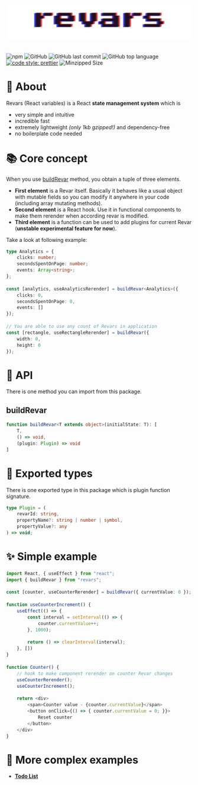 # <p align="center">![Revars logo](/revars.svg "Logo")</p>
![npm](https://img.shields.io/npm/v/revars)
![GitHub](https://img.shields.io/github/license/alevnyacow/revars)
![GitHub last commit](https://img.shields.io/github/last-commit/alevnyacow/revars)
![GitHub top language](https://img.shields.io/github/languages/top/alevnyacow/revars)
[![code style: prettier](https://img.shields.io/badge/code_style-prettier-ff69b4.svg?style=flat-square)](https://github.com/prettier/prettier)
![Minzipped Size](https://badgen.net/bundlephobia/minzip/revars)

# 💫 About

Revars (React variables) is a React **state management system** which is

-  very simple and intuitive
-  incredible fast
-  extremely lightweight *(only 1kb gzipped!)* and dependency-free
-  no boilerplate code needed

# 📚 Core concept

When you use [buildRevar](#build-revar) method, you obtain a tuple of three elements.

- **First element** is a Revar itself. Basically it behaves like a usual object with mutable fields so you can modify it anywhere in your code (including array mutating methods).
- **Second element** is a React hook. Use it in functional components to make them rerender when according revar is modified.
- **Third element** is a function can be used to add plugins for current Revar (**unstable experimental feature for now**).

Take a look at following example:

```ts
type Analytics = {
    clicks: number;
    secondsSpentOnPage: number;
    events: Array<string>;
};

const [analytics, useAnalyticsRerender] = buildRevar<Analytics>({ 
    clicks: 0, 
    secondsSpentOnPage: 0,
    events: []
});

// You are able to use any count of Revars in application
const [rectangle, useRectangleRerender] = buildRevar({ 
    width: 0, 
    height: 0 
});
```

# 📔 API

There is one method you can import from this package.

## <a id='build-revar'></a>**buildRevar**

```ts
function buildRevar<T extends object>(initialState: T): [
    T,
    () => void,
    (plugin: Plugin) => void
]
```

# 🧩 Exported types

There is one exported type in this package which is plugin function signature.

```ts
type Plugin = (
    revarId: string,
    propertyName?: string | number | symbol,
    propertyValue?: any
) => void;
```

# ✨ Simple example

```ts
import React, { useEffect } from "react";
import { buildRevar } from "revars";

const [counter, useCounterRerender] = buildRevar({ currentValue: 0 });

function useCounterIncrement() {
    useEffect(() => {
        const interval = setInterval(() => {
            counter.currentValue++;
        }, 1000);

        return () => clearInterval(interval); 
    }, [])
}

function Counter() {
    // hook to make component rerender on counter Revar changes
    useCounterRerender();
    useCounterIncrement();

    return <div>
        <span>Counter value - {counter.currentValue}</span>
        <button onClick={() => { counter.currentValue = 0; }}>
            Reset counter
        </button>
    </div>
}
```

# 🌌 More complex examples

- **[Todo List](https://codesandbox.io/s/revars-complex-todos-demo-77qo3)**